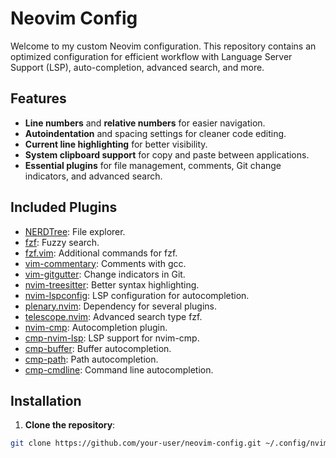 # Neovim Config

Welcome to my custom Neovim configuration. This repository contains an optimized configuration for efficient workflow with Language Server Support (LSP), auto-completion, advanced search, and more.

## Features

- **Line numbers** and **relative numbers** for easier navigation.
- **Autoindentation** and spacing settings for cleaner code editing.
- **Current line highlighting** for better visibility.
- **System clipboard support** for copy and paste between applications.
- **Essential plugins** for file management, comments, Git change indicators, and advanced search.

## Included Plugins

- [NERDTree](https://github.com/preservim/nerdtree): File explorer.
- [fzf](https://github.com/junegunn/fzf): Fuzzy search.
- [fzf.vim](https://github.com/junegunn/fzf.vim): Additional commands for fzf.
- [vim-commentary](https://github.com/tpope/vim-commentary): Comments with gcc.
- [vim-gitgutter](https://github.com/airblade/vim-gitgutter): Change indicators in Git.
- [nvim-treesitter](https://github.com/nvim-treesitter/nvim-treesitter): Better syntax highlighting.
- [nvim-lspconfig](https://github.com/neovim/nvim-lspconfig): LSP configuration for autocompletion.
- [plenary.nvim](https://github.com/nvim-lua/plenary.nvim): Dependency for several plugins.
- [telescope.nvim](https://github.com/nvim-telescope/telescope.nvim): Advanced search type fzf.
- [nvim-cmp](https://github.com/hrsh7th/nvim-cmp): Autocompletion plugin.
- [cmp-nvim-lsp](https://github.com/hrsh7th/cmp-nvim-lsp): LSP support for nvim-cmp.
- [cmp-buffer](https://github.com/hrsh7th/cmp-buffer): Buffer autocompletion.
- [cmp-path](https://github.com/hrsh7th/cmp-path): Path autocompletion.
- [cmp-cmdline](https://github.com/hrsh7th/cmp-cmdline): Command line autocompletion.

## Installation

1. **Clone the repository**:

```bash
git clone https://github.com/your-user/neovim-config.git ~/.config/nvim
```

